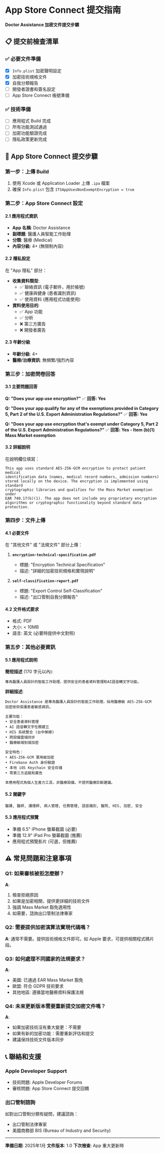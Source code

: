 # App Store Connect 提交指南
**Doctor Assistance 加密文件提交步驟**

## 📋 提交前檢查清單

### ✅ 必要文件準備
- [x] `Info.plist` 加密聲明設定
- [x] 加密技術規格文件
- [x] 自我分類報告
- [ ] 開發者證書和簽名設定
- [ ] App Store Connect 帳號準備

### ✅ 技術準備
- [ ] 應用程式 Build 完成
- [ ] 所有功能測試通過
- [ ] 加密功能驗證完成
- [ ] 隱私政策更新完成

## 🚀 App Store Connect 提交步驟

### 第一步：上傳 Build
1. 使用 Xcode 或 Application Loader 上傳 `.ipa` 檔案
2. 確保 `Info.plist` 包含 `ITSAppUsesNonExemptEncryption = true`

### 第二步：App Store Connect 設定

#### 2.1 應用程式資訊
- **App 名稱**: Doctor Assistance
- **副標題**: 醫護人員智能工作助理
- **分類**: 醫療 (Medical)
- **內容分級**: 4+ (無限制內容)

#### 2.2 隱私設定
在 "App 隱私" 部分：
- **收集資料類型**: 
  - ✅ 聯絡資訊 (電子郵件，用於帳號)
  - ✅ 健康與健身 (患者識別資訊)
  - ✅ 使用資料 (應用程式功能使用)
- **資料使用目的**:
  - ✅ App 功能
  - ✅ 分析
  - ❌ 第三方廣告
  - ❌ 開發者廣告

#### 2.3 年齡分級
- **年齡分級**: 4+
- **醫療/治療資訊**: 無頻繁/強烈內容

### 第三步：加密問卷回答

#### 3.1 主要問題回答
**Q: "Does your app use encryption?"**
✅ **回答: Yes**

**Q: "Does your app qualify for any of the exemptions provided in Category 5, Part 2 of the U.S. Export Administration Regulations?"**
✅ **回答: Yes**

**Q: "Does your app use encryption that's exempt under Category 5, Part 2 of the U.S. Export Administration Regulations?"**
✅ **回答: Yes - Item (b)(1) Mass Market exemption**

#### 3.2 詳細說明
在說明欄位填寫：
```
This app uses standard AES-256-GCM encryption to protect patient medical 
identification data (names, medical record numbers, admission numbers) 
stored locally on the device. The encryption is implemented using standard 
cryptographic libraries and qualifies for the Mass Market exemption under 
EAR 740.17(b)(1). The app does not include any proprietary encryption 
algorithms or cryptographic functionality beyond standard data protection.
```

### 第四步：文件上傳

#### 4.1 必要文件
在 "其他文件" 或 "法規文件" 部分上傳：

1. **`encryption-technical-specification.pdf`**
   - 標題: "Encryption Technical Specification"
   - 描述: "詳細的加密技術規格和實現說明"

2. **`self-classification-report.pdf`**
   - 標題: "Export Control Self-Classification"  
   - 描述: "出口管制自我分類報告"

#### 4.2 文件格式要求
- 格式: PDF
- 大小: < 10MB
- 語言: 英文 (必要時提供中文對照)

### 第五步：其他必要資訊

#### 5.1 應用程式說明
**簡短描述** (170 字元以內):
```
專為醫護人員設計的智能工作助理，提供安全的患者資料管理和AI語音轉文字功能。
```

**詳細描述**:
```
Doctor Assistance 是專為醫護人員設計的智能工作助理，採用醫療級 AES-256-GCM 
加密技術保護患者敏感資訊。

主要功能：
• 安全患者資料管理
• AI 語音轉文字任務建立
• HIS 系統整合 (台中榮總)
• 跨設備雲端同步
• 醫療級端到端加密

安全特色：
• AES-256-GCM 軍用級加密
• Firebase Auth 身份驗證
• 本地 iOS Keychain 安全存儲
• 零第三方追蹤和廣告

本應用程式為個人生產力工具，非醫療設備，不提供醫療診斷建議。
```

#### 5.2 關鍵字
```
醫護, 醫師, 護理師, 病人管理, 任務管理, 語音識別, 醫院, HIS, 加密, 安全
```

#### 5.3 應用程式預覽
- 準備 6.5" iPhone 螢幕截圖 (必要)
- 準備 12.9" iPad Pro 螢幕截圖 (推薦)
- 應用程式預覽影片 (可選，但推薦)

## ⚠️ 常見問題和注意事項

### Q1: 如果審核被拒怎麼辦？
**A**: 
1. 檢查拒絕原因
2. 如果是加密相關，提供更詳細的技術文件
3. 強調 Mass Market 豁免適用性
4. 如需要，諮詢出口管制法律專家

### Q2: 需要提供加密演算法實現代碼嗎？
**A**: 
通常不需要。提供技術規格文件即可。如 Apple 要求，可提供相關程式碼片段。

### Q3: 如何處理不同國家的法規要求？
**A**:
- 美國: 已通過 EAR Mass Market 豁免
- 歐盟: 符合 GDPR 技術要求  
- 其他地區: 遵循當地醫療資料保護法規

### Q4: 未來更新版本需要重新提交加密文件嗎？
**A**:
- 如果加密技術沒有重大變更：不需要
- 如果有新的加密功能：需要重新評估和提交
- 建議保持技術文件版本同步

## 📞 聯絡和支援

### Apple Developer Support
- 技術問題: Apple Developer Forums
- 審核問題: App Store Connect 提交回饋

### 出口管制諮詢
如對出口管制分類有疑問，建議諮詢：
- 出口管制法律專家
- 美國商務部 BIS (Bureau of Industry and Security)

---
**準備日期**: 2025年1月
**文件版本**: 1.0
**下次檢查**: App 重大更新時